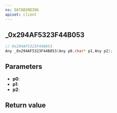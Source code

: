 ```yaml
---
ns: DATABINDING
apiset: client
---
```

## _0x294AF5323F44B053

```c
// 0x294AF5323F44B053
Any _0x294AF5323F44B053(Any p0,char* p1,Any p2);
```


## Parameters
* **p0**:
* **p1**:
* **p2**:

## Return value